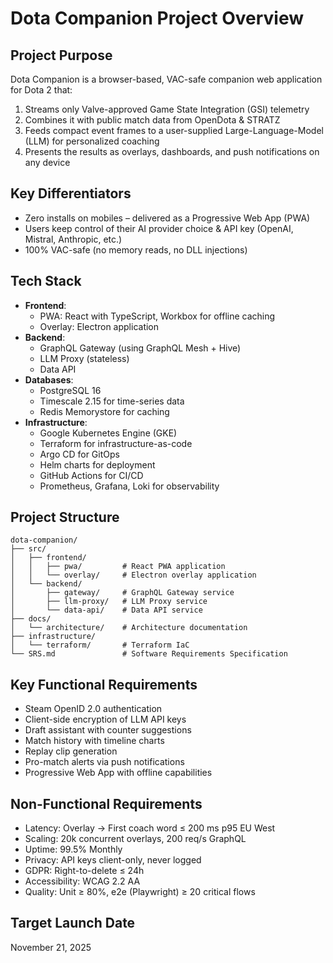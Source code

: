 # Dota Companion Project Overview

## Project Purpose
Dota Companion is a browser-based, VAC-safe companion web application for Dota 2 that:

1. Streams only Valve-approved Game State Integration (GSI) telemetry
2. Combines it with public match data from OpenDota & STRATZ
3. Feeds compact event frames to a user-supplied Large-Language-Model (LLM) for personalized coaching
4. Presents the results as overlays, dashboards, and push notifications on any device

## Key Differentiators
- Zero installs on mobiles – delivered as a Progressive Web App (PWA)
- Users keep control of their AI provider choice & API key (OpenAI, Mistral, Anthropic, etc.)
- 100% VAC-safe (no memory reads, no DLL injections)

## Tech Stack
- **Frontend**: 
  - PWA: React with TypeScript, Workbox for offline caching
  - Overlay: Electron application
- **Backend**: 
  - GraphQL Gateway (using GraphQL Mesh + Hive)
  - LLM Proxy (stateless)
  - Data API
- **Databases**: 
  - PostgreSQL 16
  - Timescale 2.15 for time-series data
  - Redis Memorystore for caching
- **Infrastructure**: 
  - Google Kubernetes Engine (GKE)
  - Terraform for infrastructure-as-code
  - Argo CD for GitOps
  - Helm charts for deployment
  - GitHub Actions for CI/CD
  - Prometheus, Grafana, Loki for observability

## Project Structure
```
dota-companion/
├── src/
│   ├── frontend/
│   │   ├── pwa/         # React PWA application
│   │   └── overlay/     # Electron overlay application
│   └── backend/
│       ├── gateway/     # GraphQL Gateway service
│       ├── llm-proxy/   # LLM Proxy service
│       └── data-api/    # Data API service
├── docs/
│   └── architecture/    # Architecture documentation
├── infrastructure/
│   └── terraform/       # Terraform IaC
└── SRS.md               # Software Requirements Specification
```

## Key Functional Requirements
- Steam OpenID 2.0 authentication
- Client-side encryption of LLM API keys
- Draft assistant with counter suggestions
- Match history with timeline charts
- Replay clip generation
- Pro-match alerts via push notifications
- Progressive Web App with offline capabilities

## Non-Functional Requirements
- Latency: Overlay → First coach word ≤ 200 ms p95 EU West
- Scaling: 20k concurrent overlays, 200 req/s GraphQL
- Uptime: 99.5% Monthly
- Privacy: API keys client-only, never logged
- GDPR: Right-to-delete ≤ 24h
- Accessibility: WCAG 2.2 AA
- Quality: Unit ≥ 80%, e2e (Playwright) ≥ 20 critical flows

## Target Launch Date
November 21, 2025